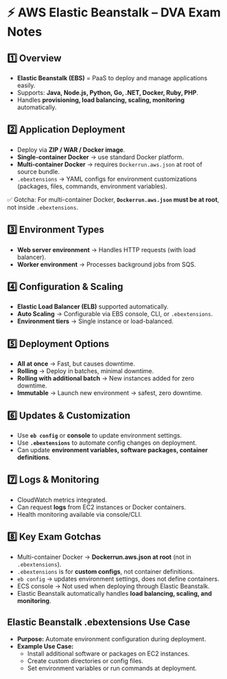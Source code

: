 # ⚡ AWS Elastic Beanstalk – DVA Exam Notes

## 1️⃣ Overview
- **Elastic Beanstalk (EBS)** = PaaS to deploy and manage applications easily.  
- Supports: **Java, Node.js, Python, Go, .NET, Docker, Ruby, PHP**.  
- Handles **provisioning, load balancing, scaling, monitoring** automatically.  

## 2️⃣ Application Deployment
- Deploy via **ZIP / WAR / Docker image**.  
- **Single-container Docker** → use standard Docker platform.  
- **Multi-container Docker** → requires `Dockerrun.aws.json` at root of source bundle.  
- `.ebextensions` → YAML configs for environment customizations (packages, files, commands, environment variables).  

✅ Gotcha: For multi-container Docker, **`Dockerrun.aws.json` must be at root**, not inside `.ebextensions`.  

## 3️⃣ Environment Types
- **Web server environment** → Handles HTTP requests (with load balancer).  
- **Worker environment** → Processes background jobs from SQS.  

## 4️⃣ Configuration & Scaling
- **Elastic Load Balancer (ELB)** supported automatically.  
- **Auto Scaling** → Configurable via EBS console, CLI, or `.ebextensions`.  
- **Environment tiers** → Single instance or load-balanced.  

## 5️⃣ Deployment Options
- **All at once** → Fast, but causes downtime.  
- **Rolling** → Deploy in batches, minimal downtime.  
- **Rolling with additional batch** → New instances added for zero downtime.  
- **Immutable** → Launch new environment → safest, zero downtime.  

## 6️⃣ Updates & Customization
- Use **`eb config`** or **console** to update environment settings.  
- Use **`.ebextensions`** to automate config changes on deployment.  
- Can update **environment variables, software packages, container definitions**.  

## 7️⃣ Logs & Monitoring
- CloudWatch metrics integrated.  
- Can request **logs** from EC2 instances or Docker containers.  
- Health monitoring available via console/CLI.  

## 8️⃣ Key Exam Gotchas
- Multi-container Docker → **Dockerrun.aws.json at root** (not in `.ebextensions`).  
- `.ebextensions` is for **custom configs**, not container definitions.  
- `eb config` → updates environment settings, does not define containers.  
- ECS console → Not used when deploying through Elastic Beanstalk.  
- Elastic Beanstalk automatically handles **load balancing, scaling, and monitoring**.

## Elastic Beanstalk .ebextensions Use Case

- **Purpose:** Automate environment configuration during deployment.  
- **Example Use Case:**  
  - Install additional software or packages on EC2 instances.  
  - Create custom directories or config files.  
  - Set environment variables or run commands at deployment.  
